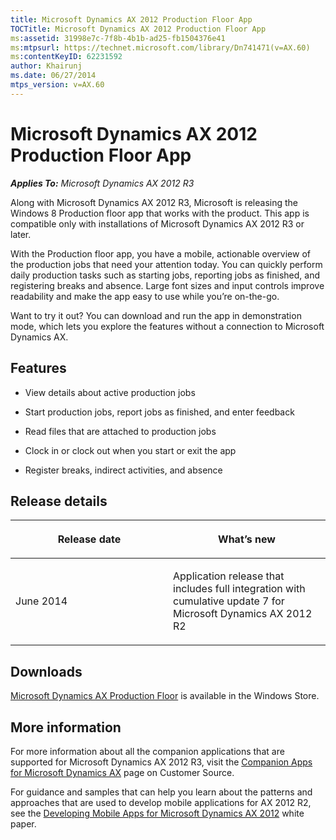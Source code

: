 ```yaml
---
title: Microsoft Dynamics AX 2012 Production Floor App
TOCTitle: Microsoft Dynamics AX 2012 Production Floor App
ms:assetid: 31998e7c-7f8b-4b1b-ad25-fb1504376e41
ms:mtpsurl: https://technet.microsoft.com/library/Dn741471(v=AX.60)
ms:contentKeyID: 62231592
author: Khairunj
ms.date: 06/27/2014
mtps_version: v=AX.60
---
```


# Microsoft Dynamics AX 2012 Production Floor App 


_**Applies To:** Microsoft Dynamics AX 2012 R3_

Along with Microsoft Dynamics AX 2012 R3, Microsoft is releasing the Windows 8 Production floor app that works with the product. This app is compatible only with installations of Microsoft Dynamics AX 2012 R3 or later.

With the Production floor app, you have a mobile, actionable overview of the production jobs that need your attention today. You can quickly perform daily production tasks such as starting jobs, reporting jobs as finished, and registering breaks and absence. Large font sizes and input controls improve readability and make the app easy to use while you’re on-the-go.

Want to try it out? You can download and run the app in demonstration mode, which lets you explore the features without a connection to Microsoft Dynamics AX.

## Features

  - View details about active production jobs

  - Start production jobs, report jobs as finished, and enter feedback

  - Read files that are attached to production jobs

  - Clock in or clock out when you start or exit the app

  - Register breaks, indirect activities, and absence

## Release details

<table>
<colgroup>
<col style="width: 50%" />
<col style="width: 50%" />
</colgroup>
<thead>
<tr class="header">
<th><p>Release date</p></th>
<th><p>What’s new</p></th>
</tr>
</thead>
<tbody>
<tr class="odd">
<td><p>June 2014</p></td>
<td><p>Application release that includes full integration with cumulative update 7 for Microsoft Dynamics AX 2012 R2</p></td>
</tr>
</tbody>
</table>


## Downloads

[Microsoft Dynamics AX Production Floor](http://apps.microsoft.com/windows/en-us/app/cc07f817-e74c-48aa-86ad-1c0345fff989) is available in the Windows Store.

## More information

For more information about all the companion applications that are supported for Microsoft Dynamics AX 2012 R3, visit the [Companion Apps for Microsoft Dynamics AX](https://mbs.microsoft.com/cms/templates/document/general.aspx?nrmode=published%26nrnodeguid=%7bdcec1b81-755e-436d-acf2-e78afb7932ee%7d%26nroriginalurl=/customersource/newsevents/news/msdyn_mobileappsax.htm?printpage=false%26sid=uocgj4djd30zj4jxj01mjvsq%26stext=mobile%26nrcachehint=guest%26sid=uocgj4djd30zj) page on Customer Source.

For guidance and samples that can help you learn about the patterns and approaches that are used to develop mobile applications for AX 2012 R2, see the [Developing Mobile Apps for Microsoft Dynamics AX 2012](http://www.microsoft.com/en-us/download/details.aspx?id=38413) white paper.

  


